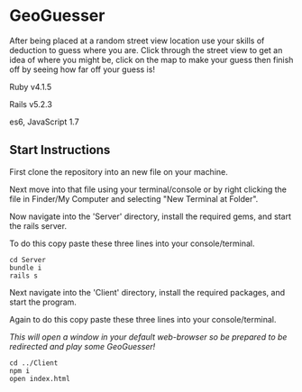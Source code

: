 # GeoGuesser

After being placed at a random street view location use your skills of deduction to guess where you are. Click through the street view to get an idea of where you might be, click on the map to make your guess then finish off by seeing how far off your guess is! 

Ruby v4.1.5

Rails v5.2.3

es6, JavaScript 1.7

## Start Instructions

First clone the repository into an new file on your machine.

Next move into that file using your terminal/console or by right clicking the file in Finder/My Computer and selecting "New Terminal at Folder". 

Now navigate into the 'Server' directory, install the required gems, and start the rails server.

To do this copy paste these three lines into your console/terminal.

```
cd Server
bundle i 
rails s 
```

Next navigate into the 'Client' directory, install the required packages, and start the program.

Again to do this copy paste these three lines into your console/terminal. 

*This will open a window in your default web-browser so be prepared to be redirected and play some GeoGuesser!*

```
cd ../Client
npm i
open index.html
```
